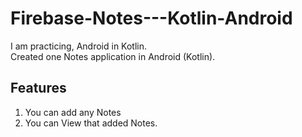 # Firebase-Notes---Kotlin-Android

I am practicing, Android in Kotlin. <br>
Created one Notes application in Android (Kotlin). <br>

## Features
1. You can add any Notes
2. You can View that added Notes. 
